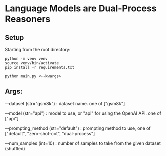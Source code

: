 # Language Models are Dual-Process Reasoners

## Setup

Starting from the root directory:

```
python -m venv venv
source venv/bin/activate
pip install -r requirements.txt

python main.py <--kwargs>
```

## Args:

--dataset (str="gsm8k") : dataset name. one of ["gsm8k"]

--model (str="api") : model to use, or "api" for using the OpenAI API. one of ["api"]

--prompting_method (str="default") : prompting method to use, one of ["default", "zero-shot-cot", "dual-process"]

--num_samples (int=10) : number of samples to take from the given dataset (shuffled)
